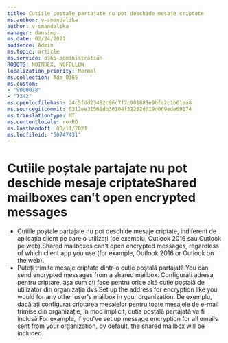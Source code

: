 ```yaml
---
title: Cutiile poștale partajate nu pot deschide mesaje criptate
ms.author: v-smandalika
author: v-smandalika
manager: dansimp
ms.date: 02/24/2021
audience: Admin
ms.topic: article
ms.service: o365-administration
ROBOTS: NOINDEX, NOFOLLOW
localization_priority: Normal
ms.collection: Adm_O365
ms.custom:
- "9000078"
- "7342"
ms.openlocfilehash: 24c5fdd23482c96c7f7c901881e9bfa2c1b61ea8
ms.sourcegitcommit: 6312ee31561db36104f32282d019d069ede69174
ms.translationtype: MT
ms.contentlocale: ro-RO
ms.lasthandoff: 03/11/2021
ms.locfileid: "50747431"
---
```

# <a name="shared-mailboxes-cant-open-encrypted-messages"></a><span data-ttu-id="07280-102">Cutiile poștale partajate nu pot deschide mesaje criptate</span><span class="sxs-lookup"><span data-stu-id="07280-102">Shared mailboxes can't open encrypted messages</span></span>

- <span data-ttu-id="07280-103">Cutiile poștale partajate nu pot deschide mesaje criptate, indiferent de aplicația client pe care o utilizați (de exemplu, Outlook 2016 sau Outlook pe web).</span><span class="sxs-lookup"><span data-stu-id="07280-103">Shared mailboxes can't open encrypted messages, regardless of which client app you use (for example, Outlook 2016 or Outlook on the web).</span></span>
- <span data-ttu-id="07280-104">Puteți trimite mesaje criptate dintr-o cutie poștală partajată.</span><span class="sxs-lookup"><span data-stu-id="07280-104">You can send encrypted messages from a shared mailbox.</span></span> <span data-ttu-id="07280-105">Configurați adresa pentru criptare, așa cum ați face pentru orice altă cutie poștală de utilizator din organizația dvs.</span><span class="sxs-lookup"><span data-stu-id="07280-105">Set up the address for encryption like you would for any other user's mailbox in your organization.</span></span> <span data-ttu-id="07280-106">De exemplu, dacă ați configurat criptarea mesajelor pentru toate mesajele de e-mail trimise din organizație, în mod implicit, cutia poștală partajată va fi inclusă.</span><span class="sxs-lookup"><span data-stu-id="07280-106">For example, if you've set up message encryption for all emails sent from your organization, by default, the shared mailbox will be included.</span></span>
